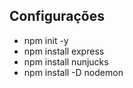

## Configurações

- npm init -y
- npm install express
- npm install nunjucks
- npm install -D nodemon


